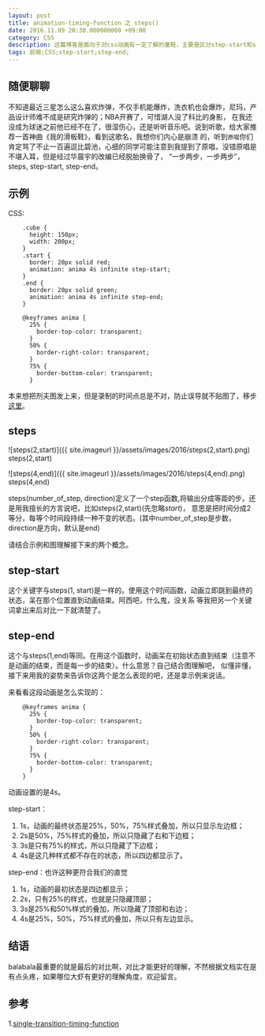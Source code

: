 ```yaml
---
layout: post
title: animation-timing-function 之 steps()
date: 2016.11.09 20:30.000000000 +09:00
category: CSS
description: 这篇博客是面向于对css动画有一定了解的童鞋，主要是区分step-start和step-end.
tags: 前端;CSS;step-start;step-end;
---
```


## 随便聊聊

不知道最近三星怎么这么喜欢炸弹，不仅手机能爆炸，洗衣机也会爆炸，尼玛，产品设计师难不成是研究炸弹的；NBA开赛了，可惜湖人没了科比的身影，
在我还没成为球迷之前他已经不在了，很湿伤心，还是听听音乐吧。说到听歌，给大家推荐一首神曲《我的滑板鞋》，看到这歌名，我想你们内心是崩溃
的，听到`原唱`你们肯定骂了不止一百遍逗比碧池，心细的同学可能注意到我提到了原唱，没错原唱是不堪入耳，但是经过华晨宇的改编已经脱胎换骨了，
“一步两步，一步两步”，steps, step-start, step-end。

## 示例

CSS:

```
    .cube {
      height: 150px;
      width: 200px;
    }
    .start {
      border: 20px solid red;
      animation: anima 4s infinite step-start;
    }
    .end {
      border: 20px solid green;
      animation: anima 4s infinite step-end;
    }

    @keyframes anima {
      25% {
        border-top-color: transparent;
      }
      50% {
        border-right-color: transparent;
      }
      75% {
        border-bottom-color: transparent;
      }

```

本来想把剂夫图发上来，但是录制的时间点总是不对，防止误导就不贴图了，移步[这里](https://jsfiddle.net/CoderGLM/7gz452ad/)。

## steps

![steps(2,start)]({{ site.imageurl }}/assets/images/2016/steps(2,start).png)
steps\(2,start\)

![steps(4,end)]({{ site.imageurl }}/assets/images/2016/steps(4,end).png)
steps\(4,end\)

steps(number_of_step, direction)定义了一个step函数,将输出分成等距的步。还是用我擅长的方言说吧，比如steps(2,start)(先忽略*start*)，
意思是把时间分成2等分，每等个时间段持续一种不变的状态。(其中number_of_step是步数，direction是方向，默认是end)

请结合示例和图理解接下来的两个概念。

## step-start

这个关键字与steps(1, start)是一样的。使用这个时间函数，动画立即跳到最终的状态，呆在那个位置直到动画结束。阿西吧，什么鬼，没关系
等我把另一个关键词拿出来后对比一下就清楚了。


## step-end

这个与steps(1,end)等同。在用这个函数时，动画呆在初始状态直到结束（注意不是动画的结束，而是每一步的结束）。什么意思？自己结合图理解吧，
似懂非懂，接下来用我的姿势来告诉你这两个是怎么表现的吧，还是拿示例来说话。

来看看这段动画是怎么实现的：

```
    @keyframes anima {
      25% {
        border-top-color: transparent;
      }
      50% {
        border-right-color: transparent;
      }
      75% {
        border-bottom-color: transparent;
      }
    }

```

动画设置的是4s。

step-start：

1. 1s，动画的最终状态是25%，50%，75%样式叠加，所以只显示左边框；
2. 2s是50%，75%样式的叠加，所以只隐藏了右和下边框；
3. 3s是只有75%的样式，所以只隐藏了下边框；
4. 4s是这几种样式都不存在的状态，所以四边都显示了。

step-end：也许这种更符合我们的直觉

1. 1s，动画的最初状态是四边都显示；
2. 2s，只有25%的样式，也就是只隐藏顶部；
3. 3s是25%和50%样式的叠加，所以隐藏了顶部和右边；
4. 4s是25%，50%，75%样式的叠加，所以只有左边显示。

## 结语

balabala最重要的就是最后的对比啊，对比才能更好的理解，不然根据文档实在是有点头疼，如果哪位大虾有更好的理解角度，欢迎留言。

## 参考

1.[single-transition-timing-function](https://developer.mozilla.org/en-US/docs/Web/CSS/single-transition-timing-function)<br/>
